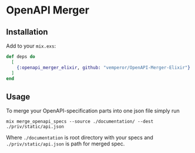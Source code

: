 # OpenAPI Merger

## Installation

Add to your `mix.exs`:

```elixir
def deps do
  [
    {:openapi_merger_elixir, github: "vemperor/OpenAPI-Merger-Elixir"}
  ]
end
```

## Usage
To merge your OpenAPI-specification parts into one json file simply run
```
mix merge_openapi_specs --source ./documentation/ --dest ./priv/static/api.json
```
Where `./documentation` is root directory with your specs and `./priv/static/api.json` is path for merged spec.
